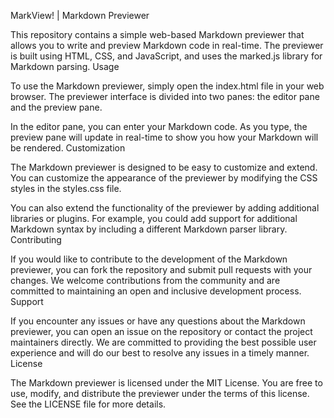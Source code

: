 MarkView! | Markdown Previewer

This repository contains a simple web-based Markdown previewer that allows you to write and preview Markdown code in real-time. The previewer is built using HTML, CSS, and JavaScript, and uses the marked.js library for Markdown parsing.
Usage

To use the Markdown previewer, simply open the index.html file in your web browser. The previewer interface is divided into two panes: the editor pane and the preview pane.

In the editor pane, you can enter your Markdown code. As you type, the preview pane will update in real-time to show you how your Markdown will be rendered.
Customization

The Markdown previewer is designed to be easy to customize and extend. You can customize the appearance of the previewer by modifying the CSS styles in the styles.css file.

You can also extend the functionality of the previewer by adding additional libraries or plugins. For example, you could add support for additional Markdown syntax by including a different Markdown parser library.
Contributing

If you would like to contribute to the development of the Markdown previewer, you can fork the repository and submit pull requests with your changes. We welcome contributions from the community and are committed to maintaining an open and inclusive development process.
Support

If you encounter any issues or have any questions about the Markdown previewer, you can open an issue on the repository or contact the project maintainers directly. We are committed to providing the best possible user experience and will do our best to resolve any issues in a timely manner.
License

The Markdown previewer is licensed under the MIT License. You are free to use, modify, and distribute the previewer under the terms of this license. See the LICENSE file for more details.